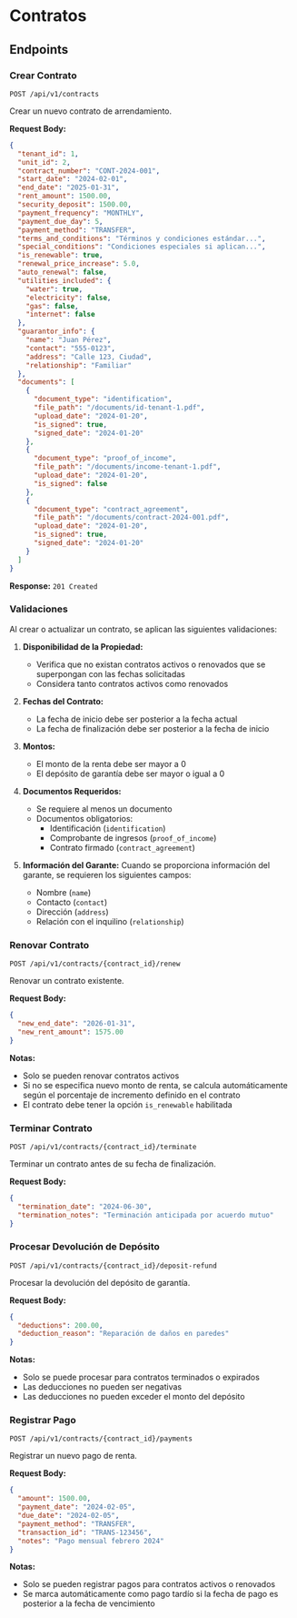 # Contratos

## Endpoints

### Crear Contrato
```http
POST /api/v1/contracts
```

Crear un nuevo contrato de arrendamiento.

**Request Body:**
```json
{
  "tenant_id": 1,
  "unit_id": 2,
  "contract_number": "CONT-2024-001",
  "start_date": "2024-02-01",
  "end_date": "2025-01-31",
  "rent_amount": 1500.00,
  "security_deposit": 1500.00,
  "payment_frequency": "MONTHLY",
  "payment_due_day": 5,
  "payment_method": "TRANSFER",
  "terms_and_conditions": "Términos y condiciones estándar...",
  "special_conditions": "Condiciones especiales si aplican...",
  "is_renewable": true,
  "renewal_price_increase": 5.0,
  "auto_renewal": false,
  "utilities_included": {
    "water": true,
    "electricity": false,
    "gas": false,
    "internet": false
  },
  "guarantor_info": {
    "name": "Juan Pérez",
    "contact": "555-0123",
    "address": "Calle 123, Ciudad",
    "relationship": "Familiar"
  },
  "documents": [
    {
      "document_type": "identification",
      "file_path": "/documents/id-tenant-1.pdf",
      "upload_date": "2024-01-20",
      "is_signed": true,
      "signed_date": "2024-01-20"
    },
    {
      "document_type": "proof_of_income",
      "file_path": "/documents/income-tenant-1.pdf",
      "upload_date": "2024-01-20",
      "is_signed": false
    },
    {
      "document_type": "contract_agreement",
      "file_path": "/documents/contract-2024-001.pdf",
      "upload_date": "2024-01-20",
      "is_signed": true,
      "signed_date": "2024-01-20"
    }
  ]
}
```

**Response:** `201 Created`

### Validaciones

Al crear o actualizar un contrato, se aplican las siguientes validaciones:

1. **Disponibilidad de la Propiedad:**
   - Verifica que no existan contratos activos o renovados que se superpongan con las fechas solicitadas
   - Considera tanto contratos activos como renovados

2. **Fechas del Contrato:**
   - La fecha de inicio debe ser posterior a la fecha actual
   - La fecha de finalización debe ser posterior a la fecha de inicio

3. **Montos:**
   - El monto de la renta debe ser mayor a 0
   - El depósito de garantía debe ser mayor o igual a 0

4. **Documentos Requeridos:**
   - Se requiere al menos un documento
   - Documentos obligatorios:
     - Identificación (`identification`)
     - Comprobante de ingresos (`proof_of_income`)
     - Contrato firmado (`contract_agreement`)

5. **Información del Garante:**
   Cuando se proporciona información del garante, se requieren los siguientes campos:
   - Nombre (`name`)
   - Contacto (`contact`)
   - Dirección (`address`)
   - Relación con el inquilino (`relationship`)

### Renovar Contrato
```http
POST /api/v1/contracts/{contract_id}/renew
```

Renovar un contrato existente.

**Request Body:**
```json
{
  "new_end_date": "2026-01-31",
  "new_rent_amount": 1575.00
}
```

**Notas:**
- Solo se pueden renovar contratos activos
- Si no se especifica nuevo monto de renta, se calcula automáticamente según el porcentaje de incremento definido en el contrato
- El contrato debe tener la opción `is_renewable` habilitada

### Terminar Contrato
```http
POST /api/v1/contracts/{contract_id}/terminate
```

Terminar un contrato antes de su fecha de finalización.

**Request Body:**
```json
{
  "termination_date": "2024-06-30",
  "termination_notes": "Terminación anticipada por acuerdo mutuo"
}
```

### Procesar Devolución de Depósito
```http
POST /api/v1/contracts/{contract_id}/deposit-refund
```

Procesar la devolución del depósito de garantía.

**Request Body:**
```json
{
  "deductions": 200.00,
  "deduction_reason": "Reparación de daños en paredes"
}
```

**Notas:**
- Solo se puede procesar para contratos terminados o expirados
- Las deducciones no pueden ser negativas
- Las deducciones no pueden exceder el monto del depósito

### Registrar Pago
```http
POST /api/v1/contracts/{contract_id}/payments
```

Registrar un nuevo pago de renta.

**Request Body:**
```json
{
  "amount": 1500.00,
  "payment_date": "2024-02-05",
  "due_date": "2024-02-05",
  "payment_method": "TRANSFER",
  "transaction_id": "TRANS-123456",
  "notes": "Pago mensual febrero 2024"
}
```

**Notas:**
- Solo se pueden registrar pagos para contratos activos o renovados
- Se marca automáticamente como pago tardío si la fecha de pago es posterior a la fecha de vencimiento
